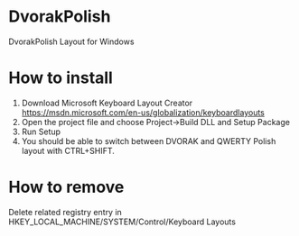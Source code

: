 # DvorakPolish
DvorakPolish Layout for Windows

# How to install
1. Download Microsoft Keyboard Layout Creator https://msdn.microsoft.com/en-us/globalization/keyboardlayouts
2. Open the project file and choose Project->Build DLL and Setup Package
3. Run Setup
4. You should be able to switch between DVORAK and QWERTY Polish layout with CTRL+SHIFT.

# How to remove
Delete related registry entry in HKEY_LOCAL_MACHINE/SYSTEM/Control/Keyboard Layouts
